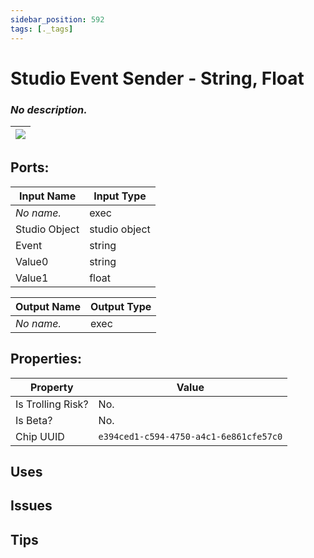 ```yaml
---
sidebar_position: 592
tags: [._tags]
---
```


# Studio Event Sender - String, Float


### *No description.*

| ![](https://images-ext-2.discordapp.net/external/MPmIaQzlEPmgGWlgi-WxBBXt0Bjv_zWPkg1y1f_sy3s/https/www.recroomcircuits.com/image/circuit/absolute-value?width=206&height=108) |
|-----|

## Ports:

| Input Name | Input Type |
|-----------|-----------|
| *No name.* | exec |
| Studio Object | studio object |
| Event | string |
| Value0 | string |
| Value1 | float |

| Output Name | Output Type |
|-----------|-----------|
| *No name.* | exec |

## Properties:

| Property  | Value |
|-------------------|-----------|
| Is Trolling Risk? | No. |
| Is Beta? | No. |
| Chip UUID | `e394ced1-c594-4750-a4c1-6e861cfe57c0` |

## Uses

## Issues

## Tips